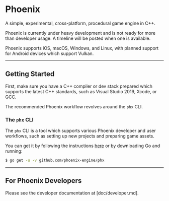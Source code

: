 # Phoenix

A simple, experimental, cross-platform, procedural game engine in C++.

Phoenix is currently under heavy development and is not ready for more
than developer usage.  A timeline will be posted when one is available.

Phoenix supports iOS, macOS, Windows, and Linux, with planned support
for Android devices which support Vulkan.

---

## Getting Started

First, make sure you have a C++ compiler or dev stack prepared which
supports the latest C++ standards, such as Visual Studio 2019, Xcode, or
GCC.

The recommended Phoenix workflow revolves around the `phx` CLI.

### The `phx` CLI

The `phx` CLI is a tool which supports various Phoenix developer and
user workflows, such as setting up new projects and preparing game
assets.

You can get it by following the instructions
[here](https://github.com/phoenix-engine/phx) or by downloading Go and
running:

```sh
$ go get -u -v github.com/phoenix-engine/phx
```

---

## For Phoenix Developers

Please see the developer documentation at [doc/developer.md].
